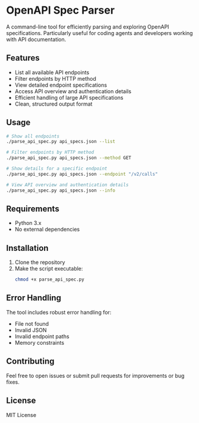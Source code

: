 # OpenAPI Spec Parser

A command-line tool for efficiently parsing and exploring OpenAPI specifications. Particularly useful for coding agents and developers working with API documentation.

## Features

- List all available API endpoints
- Filter endpoints by HTTP method
- View detailed endpoint specifications
- Access API overview and authentication details
- Efficient handling of large API specifications
- Clean, structured output format

## Usage

```bash
# Show all endpoints
./parse_api_spec.py api_specs.json --list

# Filter endpoints by HTTP method
./parse_api_spec.py api_specs.json --method GET

# Show details for a specific endpoint
./parse_api_spec.py api_specs.json --endpoint "/v2/calls"

# View API overview and authentication details
./parse_api_spec.py api_specs.json --info
```

## Requirements

- Python 3.x
- No external dependencies

## Installation

1. Clone the repository
2. Make the script executable:
   ```bash
   chmod +x parse_api_spec.py
   ```

## Error Handling

The tool includes robust error handling for:
- File not found
- Invalid JSON
- Invalid endpoint paths
- Memory constraints

## Contributing

Feel free to open issues or submit pull requests for improvements or bug fixes.

## License

MIT License
